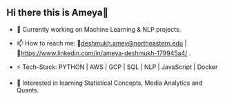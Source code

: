 ## Hi there this is Ameya👋

- 🔭 Currently working on Machine Learning & NLP projects.
  
- 📫 How to reach me: 📧deshmukh.amey@northeastern.edu | 🔗https://www.linkedin.com/in/ameya-deshmukh-179945a4/ .
  
- ⚡ Tech-Stack: PYTHON | AWS | GCP | SQL | NLP | JavaScript | Docker 
 
- 🌱 Interested in learning Statistical Concepts, Media Analytics and Quants.


